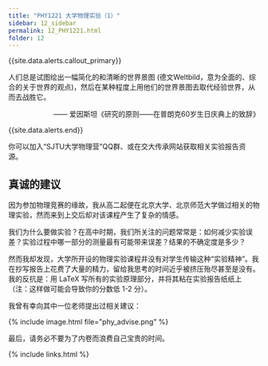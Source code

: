 ```yaml
---
title: "PHY1221 大学物理实验（1）"
sidebar: 12_sidebar
permalink: 12_PHY1221.html
folder: 12
---
```


{{site.data.alerts.callout_primary}}
<p>人们总是试图绘出一幅简化的和清晰的世界景图 (德文Weltbild，意为全面的、综合的关于世界的观点)，然后在某种程度上用他们的世界景图去取代经验世界，从而去战胜它。</p>
<p align="right">—— 爱因斯坦《研究的原则——在普朗克60岁生日庆典上的致辞》</p>

{{site.data.alerts.end}}

你可以加入“SJTU大学物理营”QQ群、或在交大传承网站获取相关实验报告资源。

## 真诚的建议

因为参加物理竞赛的缘故，我从高二起便在北京大学、北京师范大学做过相关的物理实验，然而来到上交后却对该课程产生了复杂的情感。

我们为什么要做实验？在高中时期，我们所关注的问题常常是：如何减少实验误差？实验过程中哪一部分的测量最有可能带来误差？结果的不确定度是多少？

然而我却发现，大学所开设的物理实验课程并没有对学生传输这种“实验精神”。我在抄写报告上花费了大量的精力，留给我思考的时间近乎被挤压殆尽甚至是没有。我的反抗是：用 LaTeX 写所有的实验原理部分，并将其粘在实验报告纸纸上（注：这样做可能会导致你的分数低 1-2 分）。

我曾有幸向其中一位老师提出过相关建议：

{% include image.html file="phy_advise.png" %}

最后，请务必不要为了内卷而浪费自己宝贵的时间。


{% include links.html %}
